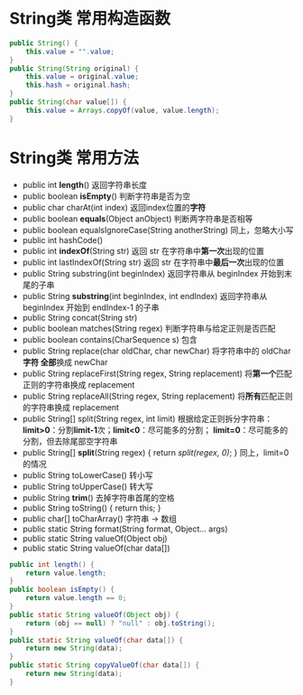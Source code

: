 # String类 常用构造函数

```java
public String() {
	this.value = "".value;
}
public String(String original) {
    this.value = original.value;
    this.hash = original.hash;
}
public String(char value[]) {
    this.value = Arrays.copyOf(value, value.length);
}
```



# String类 常用方法

- public int **length**()         返回字符串长度
- public boolean **isEmpty**()        判断字符串是否为空
- public char charAt(int index)   返回index位置的**字符**
- public boolean **equals**(Object anObject)   判断两字符串是否相等
- public boolean equalsIgnoreCase(String anotherString)     同上，忽略大小写
- public int hashCode()      
- public int **indexOf**(String str)             返回 str 在字符串中**第一次**出现的位置
- public int lastIndexOf(String str)        返回 str 在字符串中**最后一次**出现的位置
- public String substring(int beginIndex)        返回字符串从 beginIndex 开始到末尾的子串
- public String **substring**(int beginIndex, int endIndex)       返回字符串从 beginIndex 开始到 endIndex-1 的子串
- public String concat(String str)
- public boolean matches(String regex)          判断字符串与给定正则是否匹配
- public boolean contains(CharSequence s)          包含
- public String replace(char oldChar, char newChar)       将字符串中的 oldChar**字符 全部**换成 newChar
- public String replaceFirst(String regex, String replacement)   将**第一个**匹配正则的字符串换成 replacement
- public String replaceAll(String regex, String replacement)      将**所有**匹配正则的字符串换成 replacement
- public String[] split(String regex, int limit)     根据给定正则拆分字符串：**limit>0**：分割**limit-1**次；**limit<0**：尽可能多的分割； **limit=0**：尽可能多的分割，但去除尾部空字符串
- public String[] **split**(String regex) { return *split(regex, 0)*; }         同上，limit=0 的情况
- public String toLowerCase()          转小写
- public String toUpperCase()          转大写
- public String **trim**()             去掉字符串首尾的空格
- public String toString() { return this; }
- public char[] toCharArray()                字符串 -> 数组
- public static String format(String format, Object... args)
- public static String valueOf(Object obj)
- public static String valueOf(char data[])

```java
public int length() {
	return value.length;
}
public boolean isEmpty() {
	return value.length == 0;
}
public static String valueOf(Object obj) {
	return (obj == null) ? "null" : obj.toString();
}
public static String valueOf(char data[]) {
    return new String(data);
}
public static String copyValueOf(char data[]) {
    return new String(data);
}
```

 